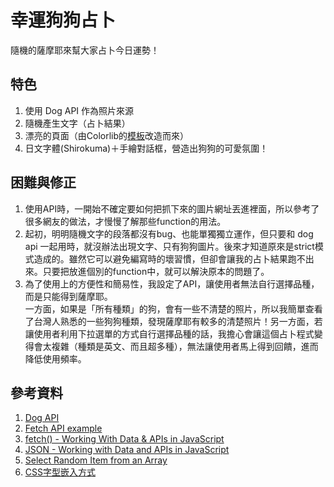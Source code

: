 # 幸運狗狗占卜
隨機的薩摩耶來幫大家占卜今日運勢！


## 特色
1. 使用 Dog API 作為照片來源
2. 隨機產生文字（占卜結果）
3. 漂亮的頁面（由Colorlib的[模板](https://colorlib.com/wp/template/landerz/ "Landerz")改造而來）
4. 日文字體(Shirokuma)＋手繪對話框，營造出狗狗的可愛氛圍！


## 困難與修正
1. 使用API時，一開始不確定要如何把抓下來的圖片網址丟進<img>裡面，所以參考了很多網友的做法，才慢慢了解那些function的用法。
2. 起初，明明隨機文字的段落都沒有bug、也能單獨獨立運作，但只要和 dog api 一起用時，就沒辦法出現文字、只有狗狗圖片。後來才知道原來是strict模式造成的。雖然它可以避免編寫時的壞習慣，但卻會讓我的占卜結果跑不出來。只要把放進個別的function中，就可以解決原本的問題了。
3. 為了使用上的方便性和簡易性，我設定了API，讓使用者無法自行選擇品種，而是只能得到薩摩耶。<br>一方面，如果是「所有種類」的狗，會有一些不清楚的照片，所以我簡單查看了台灣人熟悉的一些狗狗種類，發現薩摩耶有較多的清楚照片！另一方面，若讓使用者利用下拉選單的方式自行選擇品種的話，我擔心會讓這個占卜程式變得會太複雜（種類是英文、而且超多種），無法讓使用者馬上得到回饋，進而降低使用頻率。


## 參考資料
1. [Dog API](https://dog.ceo/dog-api/)
2. [Fetch API example](https://codepen.io/kkoutoup/pen/wjZXPw)
3. [fetch() - Working With Data & APIs in JavaScript](https://www.youtube.com/watch?v=tc8DU14qX6I)
4. [JSON - Working with Data and APIs in JavaScript](https://www.youtube.com/watch?v=uxf0--uiX0I)
5. [Select Random Item from an Array](https://css-tricks.com/snippets/javascript/select-random-item-array/)
6. [CSS字型嵌入方式](https://www.iware.com.tw/qa-CSS字型嵌入方式.html)
